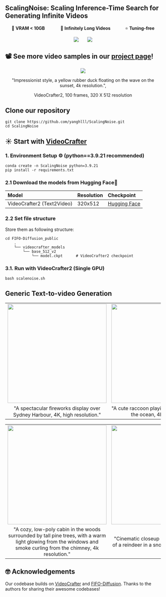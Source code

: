 ## ScalingNoise: Scaling Inference-Time Search for Generating Infinite Videos
<div align="center">

<p>
💾 <b> VRAM < 10GB </b> &nbsp;&nbsp;&nbsp;&nbsp;&nbsp;&nbsp;&nbsp;&nbsp;&nbsp;&nbsp;&nbsp;
🚀 <b> Infinitely Long Videos</b> &nbsp;&nbsp;&nbsp;&nbsp;&nbsp;&nbsp;&nbsp;&nbsp;&nbsp;&nbsp;
⭐️ <b> Tuning-free</b>
</p>

<a href="https://arxiv.org/pdf/2503.16400"><img src='https://img.shields.io/badge/arXiv-red'></a> &nbsp;&nbsp;&nbsp;&nbsp;&nbsp;
<a href="https://yanghlll.github.io/ScalingNoise.github.io/"><img src='https://img.shields.io/badge/Project-Page-Green'></a>

</div>

## 📽️ See more video samples in our <a href="https://yanghlll.github.io/ScalingNoise.github.io"> project page</a>!
<div align="center">

<img src="asset/scalenoise.gif">

"Impressionist style, a yellow rubber duck floating on the wave on the sunset, 4k resolution.", 

VideoCrafter2, 100 frames, 320 X 512 resolution

</div>

## Clone our repository
```
git clone https://github.com/yanghlll/ScalingNoise.git
cd ScalingNoise
```

## ☀️ Start with <a href="https://github.com/AILab-CVC/VideoCrafter">VideoCrafter</a>

### 1. Environment Setup ⚙️ (python==3.9.21 recommended)
```
conda create -n ScalingNoise python=3.9.21 
pip install -r requirements.txt
```

### 2.1 Download the models from Hugging Face🤗
|Model|Resolution|Checkpoint
|:----|:---------|:---------
|VideoCrafter2 (Text2Video)|320x512|[Hugging Face](https://huggingface.co/VideoCrafter/VideoCrafter2/blob/main/model.ckpt)

### 2.2 Set file structure
Store them as following structure:
```
cd FIFO-Diffusion_public
    .
    └── videocrafter_models
        └── base_512_v2
            └── model.ckpt      # VideoCrafter2 checkpoint
```

### 3.1. Run with VideoCrafter2 (Single GPU)
```
bash scalenoise.sh
```

## Generic Text-to-video Generation

<table class="center">
<tr>
    <td><img src="assets/fireworks.gif" width="320"></td>
    <td><img src="assets/raccon.gif" width="320"></td>
  </tr>
  <tr>
    <td style="text-align:center;" width="320">"A spectacular ﬁreworks display over Sydney Harbour, 4K, high resolution."</td>
    <td style="text-align:center;" width="320">"A cute raccoon playing guitar in a boat on the ocean, 4k resolution."</td>
  </tr>
</table>

<table class="center">
  <tr>
    <td><img src="assets/t2v/cabin.gif" width="320"></td>
    <td><img src="assets/t2v/reindeer.gif" width="320"></td>
  </tr>
  <tr>
    <td style="text-align:center;" width="320">"A cozy, low-poly cabin in the woods surrounded by tall pine trees, with a warm light glowing from the windows and smoke curling from the chimney, 4k resolution."</td>
    <td style="text-align:center;" width="320">"Cinematic closeup and detailed portrait of a reindeer in a snowy forest at sunset."</td>
  </tr>
</table >


## 🤓 Acknowledgements
Our codebase builds on [VideoCrafter](https://github.com/AILab-CVC/VideoCrafter) and [FIFO-Diffusion](https://github.com/jjihwan/FIFO-Diffusion_public). 
Thanks to the authors for sharing their awesome codebases!
